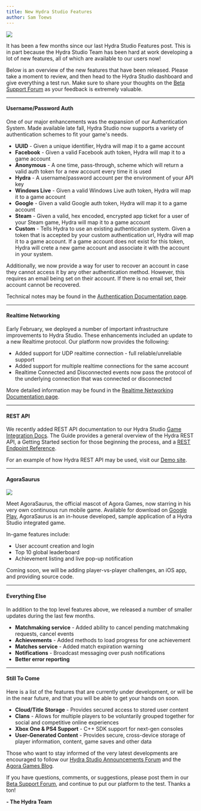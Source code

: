 ```yaml
---
title: New Hydra Studio Features
author: Sam Toews
---
```


![](http://i821.photobucket.com/albums/zz136/agoragames/Hydra_zpse71a8af5.jpg)

It has been a few months since our last Hydra Studio Features post. This is in part because the Hydra Studio Team has been hard at work developing a lot of new features, all of which are available to our users now! 
 
Below is an overview of the new features that have been released. Please take a moment to review, and then head to the Hydra Studio dashboard and give everything a test run. Make sure to share your thoughts on the [Beta Support Forum](http://support.agoragames.com/) as your feedback is extremely valuable.

---

#### **Username/Password Auth** ####

One of our major enhancements was the expansion of our Authentication System. Made available late fall, Hydra Studio now supports a variety of authentication schemes to fit your game's needs. 

* **UUID** - Given a unique identifier, Hydra will map it to a game account
* **Facebook** - Given a valid Facebook auth token, Hydra will map it to a game account
* **Anonymous** - A one time, pass-through, scheme which will return a valid auth token for a new account every time it is used
* **Hydra** -  A username/password account per the environment of your API key
* **Windows Live** - Given a valid Windows Live auth token, Hydra will map it to a game account
* **Google** - Given a valid Google auth token, Hydra will map it to a game account
* **Steam** - Given a valid, hex encoded, encrypted app ticket for a user of your Steam game, Hydra will map it to a game account
* **Custom** - Tells Hydra to use an existing authentication system. Given a token that is accepted by your custom authentication url, Hydra will map it to a game account. If a game account does not exist for this token, Hydra will crete a new game account and associate it with the account in your system. 
 
Additionally, we now provide a way for user to recover an account in case they cannot access it by any other authentication method. However, this requires an email being set on their account. If there is no email set, their account cannot be recovered. 

Technical notes may be found in the [Authentication Documentation page](https://hydra.agoragames.com/documentation/authentication.html). 

---

#### **Realtime Networking** ####

Early February, we deployed a number of important infrastructure improvements to Hydra Studio. These enhancements included an update to a new Realtime protocol. Our platform now provides the following:

* Added support for UDP realtime connection - full reliable/unreliable support
* Added support for multiple realtime connections for the same account
* Realtime Connected and Disconnected events now pass the protocol of the underlying connection that was connected or disconnected

More detailed information may be found in the [Realtime Networking Documentation page](https://hydra.agoragames.com/documentation/realtime.html).

---

#### **REST API** ####

We recently added REST API documentation to our Hydra Studio [Game Integration Docs](https://hydra.agoragames.com/documentation/). The Guide provides a general overview of the Hydra REST API, a Getting Started section for those beginning the process, and a [REST Endpoint Reference](https://hydra.agoragames.com/documentation/rest/reference.html). 

For an example of how Hydra REST API may be used, visit our [Demo site](http://hydra-rest-api-demo.herokuapp.com/). 

---

#### **AgoraSaurus** ####

![](http://i821.photobucket.com/albums/zz136/agoragames/ScreenShot2014-03-16at60626PM_zps4a8fe404.png)

Meet AgoraSaurus, the official mascot of Agora Games, now starring in his very own continuous run mobile game. Available for download on [Google Play](https://play.google.com/store/apps/details?id=com.agoragames.agorasaurus), AgoraSaurus is an in-house developed, sample application of a Hydra Studio integrated game.

In-game features include:

* User account creation and login
* Top 10 global leaderboard
* Achievement listing and live pop-up notification

Coming soon, we will be adding player-vs-player challenges, an iOS app, and providing source code. 

---

#### **Everything Else** ####

In addition to the top level features above, we released a number of smaller updates during the last few months.

* **Matchmaking service** - Added ability to cancel pending matchmaking requests, cancel events
* **Achievements** - Added methods to load progress for one achievement
* **Matches service** - Added match expiration warning
* **Notifications** - Broadcast messaging over push notifications
* **Better error reporting**

---

#### **Still To Come** ####

Here is a list of the features that are currently under development, or will be in the near future, and that you will be able to get your hands on soon.

* **Cloud/Title Storage** - Provides secured access to stored user content
* **Clans** - Allows for multiple players to be voluntarily grouped together for social and competitive online experiences
* **Xbox One & PS4 Support** - C++ SDK support for next-gen consoles
* **User-Generated Content** - Provides secure, cross-device storage of player information, content, game saves and other data

Those who want to stay informed of the very latest developments are encouraged to follow our [Hydra Studio Announcements Forum](http://support.agoragames.com/discussions) and the [Agora Games Blog](http://www.agoragames.com/blog/).

If you have questions, comments, or suggestions, please post them in our [Beta Support Forum](http://support.agoragames.com/discussions/hydra-mobile-closed-beta-general-discussion), and continue to put our platform to the test. Thanks a ton!

**- The Hydra Team**
